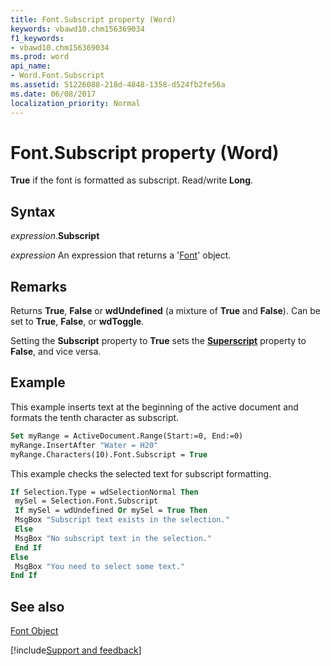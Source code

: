 ```yaml
---
title: Font.Subscript property (Word)
keywords: vbawd10.chm156369034
f1_keywords:
- vbawd10.chm156369034
ms.prod: word
api_name:
- Word.Font.Subscript
ms.assetid: 51226088-218d-4848-1358-d524fb2fe56a
ms.date: 06/08/2017
localization_priority: Normal
---
```



# Font.Subscript property (Word)

 **True** if the font is formatted as subscript. Read/write **Long**.


## Syntax

_expression_.**Subscript**

 _expression_ An expression that returns a '[Font](Word.Font.md)' object.


## Remarks

Returns  **True**, **False** or **wdUndefined** (a mixture of **True** and **False**). Can be set to **True**, **False**, or **wdToggle**.

Setting the  **Subscript** property to **True** sets the **[Superscript](Word.Font.Superscript.md)** property to **False**, and vice versa.


## Example

This example inserts text at the beginning of the active document and formats the tenth character as subscript.


```vb
Set myRange = ActiveDocument.Range(Start:=0, End:=0) 
myRange.InsertAfter "Water = H20" 
myRange.Characters(10).Font.Subscript = True
```

This example checks the selected text for subscript formatting.




```vb
If Selection.Type = wdSelectionNormal Then 
 mySel = Selection.Font.Subscript 
 If mySel = wdUndefined Or mySel = True Then 
 MsgBox "Subscript text exists in the selection." 
 Else 
 MsgBox "No subscript text in the selection." 
 End If 
Else 
 MsgBox "You need to select some text." 
End If
```


## See also


[Font Object](Word.Font.md)

[!include[Support and feedback](~/includes/feedback-boilerplate.md)]